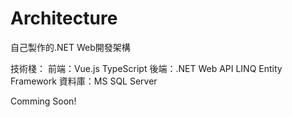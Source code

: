 # Architecture

自己製作的.NET Web開發架構 

技術棧：
前端：Vue.js TypeScript
後端：.NET Web API LINQ Entity Framework
資料庫：MS SQL Server

Comming Soon!
